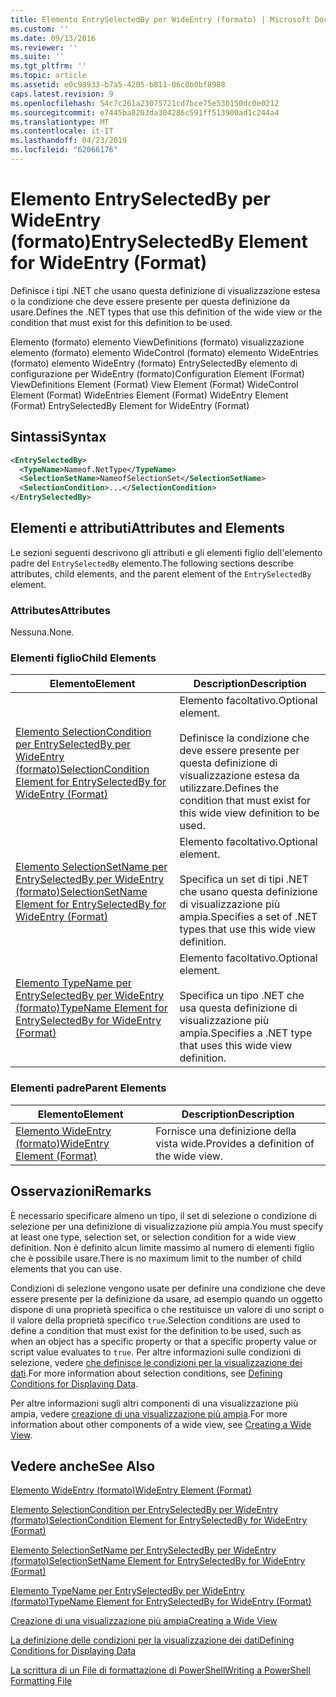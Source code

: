 ```yaml
---
title: Elemento EntrySelectedBy per WideEntry (formato) | Microsoft Docs
ms.custom: ''
ms.date: 09/13/2016
ms.reviewer: ''
ms.suite: ''
ms.tgt_pltfrm: ''
ms.topic: article
ms.assetid: e0c98933-b7a5-4205-b811-06c0b0bf8988
caps.latest.revision: 9
ms.openlocfilehash: 54c7c261a23075721cd7bce75e530150dc0e0212
ms.sourcegitcommit: e7445ba8203da304286c591ff513900ad1c244a4
ms.translationtype: MT
ms.contentlocale: it-IT
ms.lasthandoff: 04/23/2019
ms.locfileid: "62066176"
---
```

# <a name="entryselectedby-element-for-wideentry-format"></a><span data-ttu-id="3b975-102">Elemento EntrySelectedBy per WideEntry (formato)</span><span class="sxs-lookup"><span data-stu-id="3b975-102">EntrySelectedBy Element for WideEntry (Format)</span></span>

<span data-ttu-id="3b975-103">Definisce i tipi .NET che usano questa definizione di visualizzazione estesa o la condizione che deve essere presente per questa definizione da usare.</span><span class="sxs-lookup"><span data-stu-id="3b975-103">Defines the .NET types that use this definition of the wide view or the condition that must exist for this definition to be used.</span></span>

<span data-ttu-id="3b975-104">Elemento (formato) elemento ViewDefinitions (formato) visualizzazione elemento (formato) elemento WideControl (formato) elemento WideEntries (formato) elemento WideEntry (formato) EntrySelectedBy elemento di configurazione per WideEntry (formato)</span><span class="sxs-lookup"><span data-stu-id="3b975-104">Configuration Element (Format) ViewDefinitions Element (Format) View Element (Format) WideControl Element (Format) WideEntries Element (Format) WideEntry Element (Format) EntrySelectedBy Element for WideEntry (Format)</span></span>

## <a name="syntax"></a><span data-ttu-id="3b975-105">Sintassi</span><span class="sxs-lookup"><span data-stu-id="3b975-105">Syntax</span></span>

```xml
<EntrySelectedBy>
  <TypeName>Nameof.NetType</TypeName>
  <SelectionSetName>NameofSelectionSet</SelectionSetName>
  <SelectionCondition>...</SelectionCondition>
</EntrySelectedBy>
```

## <a name="attributes-and-elements"></a><span data-ttu-id="3b975-106">Elementi e attributi</span><span class="sxs-lookup"><span data-stu-id="3b975-106">Attributes and Elements</span></span>

<span data-ttu-id="3b975-107">Le sezioni seguenti descrivono gli attributi e gli elementi figlio dell'elemento padre del `EntrySelectedBy` elemento.</span><span class="sxs-lookup"><span data-stu-id="3b975-107">The following sections describe attributes, child elements, and the parent element of the `EntrySelectedBy` element.</span></span>

### <a name="attributes"></a><span data-ttu-id="3b975-108">Attributes</span><span class="sxs-lookup"><span data-stu-id="3b975-108">Attributes</span></span>

<span data-ttu-id="3b975-109">Nessuna.</span><span class="sxs-lookup"><span data-stu-id="3b975-109">None.</span></span>

### <a name="child-elements"></a><span data-ttu-id="3b975-110">Elementi figlio</span><span class="sxs-lookup"><span data-stu-id="3b975-110">Child Elements</span></span>

|<span data-ttu-id="3b975-111">Elemento</span><span class="sxs-lookup"><span data-stu-id="3b975-111">Element</span></span>|<span data-ttu-id="3b975-112">Description</span><span class="sxs-lookup"><span data-stu-id="3b975-112">Description</span></span>|
|-------------|-----------------|
|[<span data-ttu-id="3b975-113">Elemento SelectionCondition per EntrySelectedBy per WideEntry (formato)</span><span class="sxs-lookup"><span data-stu-id="3b975-113">SelectionCondition Element for EntrySelectedBy for WideEntry (Format)</span></span>](./selectioncondition-element-for-entryselectedby-for-widecontrol-format.md)|<span data-ttu-id="3b975-114">Elemento facoltativo.</span><span class="sxs-lookup"><span data-stu-id="3b975-114">Optional element.</span></span><br /><br /> <span data-ttu-id="3b975-115">Definisce la condizione che deve essere presente per questa definizione di visualizzazione estesa da utilizzare.</span><span class="sxs-lookup"><span data-stu-id="3b975-115">Defines the condition that must exist for this wide view definition to be used.</span></span>|
|[<span data-ttu-id="3b975-116">Elemento SelectionSetName per EntrySelectedBy per WideEntry (formato)</span><span class="sxs-lookup"><span data-stu-id="3b975-116">SelectionSetName Element for EntrySelectedBy for WideEntry (Format)</span></span>](./selectionsetname-element-for-entryselectedby-for-widecontrol-format.md)|<span data-ttu-id="3b975-117">Elemento facoltativo.</span><span class="sxs-lookup"><span data-stu-id="3b975-117">Optional element.</span></span><br /><br /> <span data-ttu-id="3b975-118">Specifica un set di tipi .NET che usano questa definizione di visualizzazione più ampia.</span><span class="sxs-lookup"><span data-stu-id="3b975-118">Specifies a set of .NET types that use this wide view definition.</span></span>|
|[<span data-ttu-id="3b975-119">Elemento TypeName per EntrySelectedBy per WideEntry (formato)</span><span class="sxs-lookup"><span data-stu-id="3b975-119">TypeName Element for EntrySelectedBy for WideEntry (Format)</span></span>](./typename-element-for-entryselectedby-for-wideentry-format.md)|<span data-ttu-id="3b975-120">Elemento facoltativo.</span><span class="sxs-lookup"><span data-stu-id="3b975-120">Optional element.</span></span><br /><br /> <span data-ttu-id="3b975-121">Specifica un tipo .NET che usa questa definizione di visualizzazione più ampia.</span><span class="sxs-lookup"><span data-stu-id="3b975-121">Specifies a .NET type that uses this wide view definition.</span></span>|

### <a name="parent-elements"></a><span data-ttu-id="3b975-122">Elementi padre</span><span class="sxs-lookup"><span data-stu-id="3b975-122">Parent Elements</span></span>

|<span data-ttu-id="3b975-123">Elemento</span><span class="sxs-lookup"><span data-stu-id="3b975-123">Element</span></span>|<span data-ttu-id="3b975-124">Description</span><span class="sxs-lookup"><span data-stu-id="3b975-124">Description</span></span>|
|-------------|-----------------|
|[<span data-ttu-id="3b975-125">Elemento WideEntry (formato)</span><span class="sxs-lookup"><span data-stu-id="3b975-125">WideEntry Element (Format)</span></span>](./wideentry-element-for-widecontrol-format.md)|<span data-ttu-id="3b975-126">Fornisce una definizione della vista wide.</span><span class="sxs-lookup"><span data-stu-id="3b975-126">Provides a definition of the wide view.</span></span>|

## <a name="remarks"></a><span data-ttu-id="3b975-127">Osservazioni</span><span class="sxs-lookup"><span data-stu-id="3b975-127">Remarks</span></span>

<span data-ttu-id="3b975-128">È necessario specificare almeno un tipo, il set di selezione o condizione di selezione per una definizione di visualizzazione più ampia.</span><span class="sxs-lookup"><span data-stu-id="3b975-128">You must specify at least one type, selection set, or selection condition for a wide view definition.</span></span> <span data-ttu-id="3b975-129">Non è definito alcun limite massimo al numero di elementi figlio che è possibile usare.</span><span class="sxs-lookup"><span data-stu-id="3b975-129">There is no maximum limit to the number of child elements that you can use.</span></span>

<span data-ttu-id="3b975-130">Condizioni di selezione vengono usate per definire una condizione che deve essere presente per la definizione da usare, ad esempio quando un oggetto dispone di una proprietà specifica o che restituisce un valore di uno script o il valore della proprietà specifico `true`.</span><span class="sxs-lookup"><span data-stu-id="3b975-130">Selection conditions are used to define a condition that must exist for the definition to be used, such as when an object has a specific property or that a specific property value or script value evaluates to `true`.</span></span> <span data-ttu-id="3b975-131">Per altre informazioni sulle condizioni di selezione, vedere [che definisce le condizioni per la visualizzazione dei dati](./defining-conditions-for-displaying-data.md).</span><span class="sxs-lookup"><span data-stu-id="3b975-131">For more information about selection conditions, see [Defining Conditions for Displaying Data](./defining-conditions-for-displaying-data.md).</span></span>

<span data-ttu-id="3b975-132">Per altre informazioni sugli altri componenti di una visualizzazione più ampia, vedere [creazione di una visualizzazione più ampia](./creating-a-wide-view.md).</span><span class="sxs-lookup"><span data-stu-id="3b975-132">For more information about other components of a wide view, see [Creating a Wide View](./creating-a-wide-view.md).</span></span>

## <a name="see-also"></a><span data-ttu-id="3b975-133">Vedere anche</span><span class="sxs-lookup"><span data-stu-id="3b975-133">See Also</span></span>

[<span data-ttu-id="3b975-134">Elemento WideEntry (formato)</span><span class="sxs-lookup"><span data-stu-id="3b975-134">WideEntry Element (Format)</span></span>](./wideentry-element-for-widecontrol-format.md)

[<span data-ttu-id="3b975-135">Elemento SelectionCondition per EntrySelectedBy per WideEntry (formato)</span><span class="sxs-lookup"><span data-stu-id="3b975-135">SelectionCondition Element for EntrySelectedBy for WideEntry (Format)</span></span>](./selectioncondition-element-for-entryselectedby-for-widecontrol-format.md)

[<span data-ttu-id="3b975-136">Elemento SelectionSetName per EntrySelectedBy per WideEntry (formato)</span><span class="sxs-lookup"><span data-stu-id="3b975-136">SelectionSetName Element for EntrySelectedBy for WideEntry (Format)</span></span>](./selectionsetname-element-for-entryselectedby-for-widecontrol-format.md)

[<span data-ttu-id="3b975-137">Elemento TypeName per EntrySelectedBy per WideEntry (formato)</span><span class="sxs-lookup"><span data-stu-id="3b975-137">TypeName Element for EntrySelectedBy for WideEntry (Format)</span></span>](./typename-element-for-entryselectedby-for-wideentry-format.md)

[<span data-ttu-id="3b975-138">Creazione di una visualizzazione più ampia</span><span class="sxs-lookup"><span data-stu-id="3b975-138">Creating a Wide View</span></span>](./creating-a-wide-view.md)

[<span data-ttu-id="3b975-139">La definizione delle condizioni per la visualizzazione dei dati</span><span class="sxs-lookup"><span data-stu-id="3b975-139">Defining Conditions for Displaying Data</span></span>](./defining-conditions-for-displaying-data.md)

[<span data-ttu-id="3b975-140">La scrittura di un File di formattazione di PowerShell</span><span class="sxs-lookup"><span data-stu-id="3b975-140">Writing a PowerShell Formatting File</span></span>](./writing-a-powershell-formatting-file.md)

